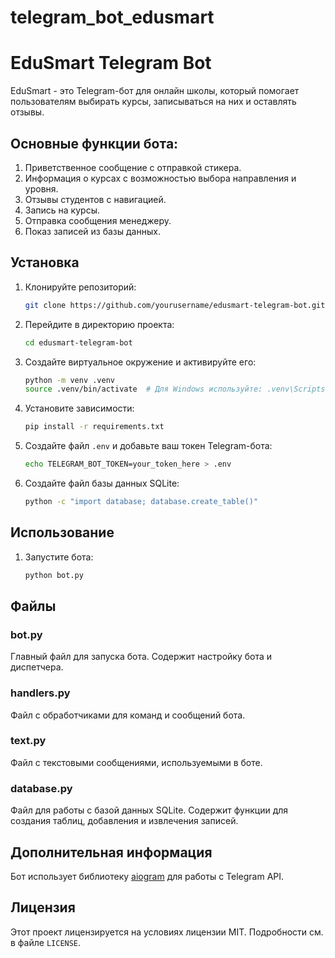 # telegram_bot_edusmart

# EduSmart Telegram Bot

EduSmart - это Telegram-бот для онлайн школы, который помогает пользователям выбирать курсы, записываться на них и оставлять отзывы. 

## Основные функции бота:
1. Приветственное сообщение с отправкой стикера.
2. Информация о курсах с возможностью выбора направления и уровня.
3. Отзывы студентов с навигацией.
4. Запись на курсы.
5. Отправка сообщения менеджеру.
6. Показ записей из базы данных.

## Установка

1. Клонируйте репозиторий:
    ```sh
    git clone https://github.com/yourusername/edusmart-telegram-bot.git
    ```

2. Перейдите в директорию проекта:
    ```sh
    cd edusmart-telegram-bot
    ```

3. Создайте виртуальное окружение и активируйте его:
    ```sh
    python -m venv .venv
    source .venv/bin/activate  # Для Windows используйте: .venv\Scripts\activate
    ```

4. Установите зависимости:
    ```sh
    pip install -r requirements.txt
    ```

5. Создайте файл `.env` и добавьте ваш токен Telegram-бота:
    ```sh
    echo TELEGRAM_BOT_TOKEN=your_token_here > .env
    ```

6. Создайте файл базы данных SQLite:
    ```sh
    python -c "import database; database.create_table()"
    ```

## Использование

1. Запустите бота:
    ```sh
    python bot.py
    ```

## Файлы

### bot.py

Главный файл для запуска бота. Содержит настройку бота и диспетчера.

### handlers.py

Файл с обработчиками для команд и сообщений бота.

### text.py

Файл с текстовыми сообщениями, используемыми в боте.

### database.py

Файл для работы с базой данных SQLite. Содержит функции для создания таблиц, добавления и извлечения записей.


## Дополнительная информация

Бот использует библиотеку [aiogram](https://docs.aiogram.dev/en/latest/) для работы с Telegram API.

## Лицензия

Этот проект лицензируется на условиях лицензии MIT. Подробности см. в файле `LICENSE`.

